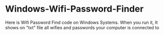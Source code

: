 # Windows-Wifi-Password-Finder

Here is Wifi Password Find code on Windows Systems.
When you run it, It shows on "txt" file  all wifies and passwords your computer is connected to
